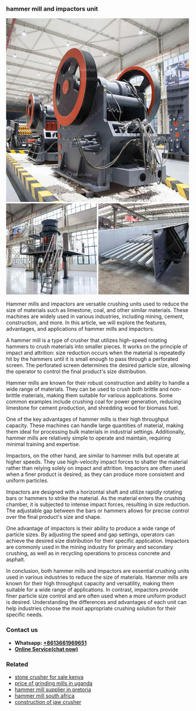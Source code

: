 <h3>hammer mill and impactors unit</h3><img src='1706755875.jpg' alt=''><p>Hammer mills and impactors are versatile crushing units used to reduce the size of materials such as limestone, coal, and other similar materials. These machines are widely used in various industries, including mining, cement, construction, and more. In this article, we will explore the features, advantages, and applications of hammer mills and impactors.</p><p>A hammer mill is a type of crusher that utilizes high-speed rotating hammers to crush materials into smaller pieces. It works on the principle of impact and attrition: size reduction occurs when the material is repeatedly hit by the hammers until it is small enough to pass through a perforated screen. The perforated screen determines the desired particle size, allowing the operator to control the final product's size distribution.</p><p>Hammer mills are known for their robust construction and ability to handle a wide range of materials. They can be used to crush both brittle and non-brittle materials, making them suitable for various applications. Some common examples include crushing coal for power generation, reducing limestone for cement production, and shredding wood for biomass fuel.</p><p>One of the key advantages of hammer mills is their high throughput capacity. These machines can handle large quantities of material, making them ideal for processing bulk materials in industrial settings. Additionally, hammer mills are relatively simple to operate and maintain, requiring minimal training and expertise.</p><p>Impactors, on the other hand, are similar to hammer mills but operate at higher speeds. They use high-velocity impact forces to shatter the material rather than relying solely on impact and attrition. Impactors are often used when a finer product is desired, as they can produce more consistent and uniform particles.</p><p>Impactors are designed with a horizontal shaft and utilize rapidly rotating bars or hammers to strike the material. As the material enters the crushing chamber, it is subjected to intense impact forces, resulting in size reduction. The adjustable gap between the bars or hammers allows for precise control over the final product's size and shape.</p><p>One advantage of impactors is their ability to produce a wide range of particle sizes. By adjusting the speed and gap settings, operators can achieve the desired size distribution for their specific application. Impactors are commonly used in the mining industry for primary and secondary crushing, as well as in recycling operations to process concrete and asphalt.</p><p>In conclusion, both hammer mills and impactors are essential crushing units used in various industries to reduce the size of materials. Hammer mills are known for their high throughput capacity and versatility, making them suitable for a wide range of applications. In contrast, impactors provide finer particle size control and are often used when a more uniform product is desired. Understanding the differences and advantages of each unit can help industries choose the most appropriate crushing solution for their specific needs.</p><h3>Contact us</h3><ul><li><strong>Whatsapp:&nbsp;<a href="https://wa.me/8613661969651">+8613661969651</a></strong></li><li><a href="https://swt.shibang-china.com/?git&amp;zhl&amp;hammer mill and impactors unit"><strong>Online Service(chat now)</strong></a></li></ul><h3>Related</h3><ul><li><a href='stone crusher for sale kenya.md'>stone crusher for sale kenya</a></li><li><a href='price of grinding mills in uganda.md'>price of grinding mills in uganda</a></li><li><a href='hammer mill supplier in pretoria.md'>hammer mill supplier in pretoria</a></li><li><a href='hammer mill south africa.md'>hammer mill south africa</a></li><li><a href='construction of jaw crusher.md'>construction of jaw crusher</a></li></ul>